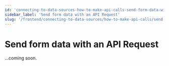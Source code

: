 ```yaml
---
id: 'connecting-to-data-sources-how-to-make-api-calls-send-form-data-with-an-api-request'
sidebar_label: 'Send form data with an API Request'
slug: '/frontend/connecting-to-data-sources/how-to-make-api-calls/send-form-data-with-an-api-request'
---
```


# Send form data with an API Request

...coming soon.
